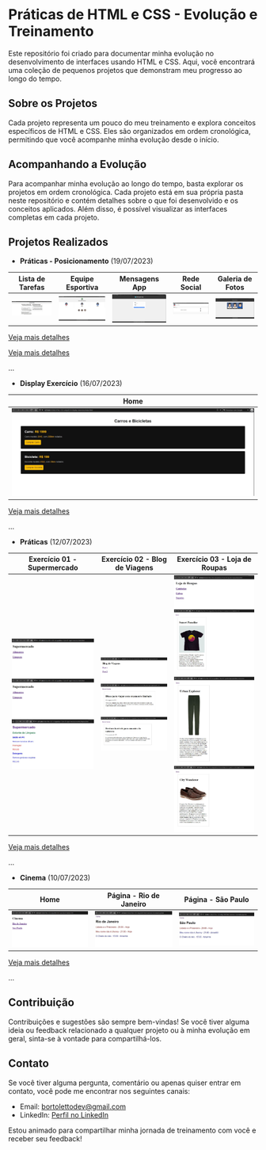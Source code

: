 # Práticas de HTML e CSS - Evolução e Treinamento

Este repositório foi criado para documentar minha evolução no desenvolvimento de interfaces usando HTML e CSS. Aqui, você encontrará uma coleção de pequenos projetos que demonstram meu progresso ao longo do tempo.

## Sobre os Projetos

Cada projeto representa um pouco do meu treinamento e explora conceitos específicos de HTML e CSS. Eles são organizados em ordem cronológica, permitindo que você acompanhe minha evolução desde o início.

## Acompanhando a Evolução

Para acompanhar minha evolução ao longo do tempo, basta explorar os projetos em ordem cronológica. Cada projeto está em sua própria pasta neste repositório e contém detalhes sobre o que foi desenvolvido e os conceitos aplicados. Além disso, é possível visualizar as interfaces completas em cada projeto.

## Projetos Realizados

- **Práticas - Posicionamento** (19/07/2023)

| Lista de Tarefas                              | Equipe Esportiva                           | Mensagens App                           | Rede Social                           | Galeria de Fotos                           |
| --------------------------------------------------- | ------------------------------------------------- | ------------------------------------------------- | ------------------------------------------------- | ------------------------------------------------- |
| ![Lista de Tarefas](https://github.com/GuiDev45/HTML-CSS-only/blob/master/praticas-02-posicionamento/ex-01/prints/print-01.JPG) | ![Equipe Esportiva](https://github.com/GuiDev45/HTML-CSS-only/blob/master/praticas-02-posicionamento/ex-02/prints/print-01.JPG) | ![Mensagens App ](https://github.com/GuiDev45/HTML-CSS-only/blob/master/praticas-02-posicionamento/ex-03/prints/print-01.JPG) | ![Rede Social](https://github.com/GuiDev45/HTML-CSS-only/blob/master/praticas-02-posicionamento/ex-04/prints/print-01.JPG) | ![Galeria de Fotos](https://github.com/GuiDev45/HTML-CSS-only/blob/master/praticas-02-posicionamento/ex-05/prints/print-01.JPG)

[Veja mais detalhes](https://github.com/GuiDev45/HTML-CSS-only/tree/master/praticas-02-posicionamento)



[Veja mais detalhes](https://github.com/GuiDev45/HTML-CSS-only/tree/master/praticas-02-posicionamento)

...

- **Display Exercício** (16/07/2023)

| Home                              | 
| --------------------------------------------------- |
| ![Home](https://github.com/GuiDev45/HTML-CSS-only/blob/master/0214-display-exercicio/prints/print-01.JPG) | 

[Veja mais detalhes](https://github.com/GuiDev45/HTML-CSS-only/tree/master/0214-display-exercicio)

...

- **Práticas** (12/07/2023)

| Exercício 01 - Supermercado                             | Exercício 02 - Blog de Viagens                           |  Exercício 03 - Loja de Roupas                         |
| --------------------------------------------------- | ------------------------------------------------- | ------------------------------------------------- |
| ![Home](https://github.com/GuiDev45/HTML-CSS-only/blob/master/praticas-01/ex-01-supermercado/prints/print-01.JPG) ![Página - Estante de Alimentos](https://github.com/GuiDev45/HTML-CSS-only/blob/master/praticas-01/ex-01-supermercado/prints/print-01.JPG) ![Página - Estante de Limpeza](https://github.com/GuiDev45/HTML-CSS-only/blob/master/praticas-01/ex-01-supermercado/prints/print-03.JPG) | ![Home](https://github.com/GuiDev45/HTML-CSS-only/blob/master/praticas-01/ex-02-blog-de-viagens/prints/print-01.JPG) ![Post 1](https://github.com/GuiDev45/HTML-CSS-only/blob/master/praticas-01/ex-02-blog-de-viagens/prints/print-02.JPG) ![Post 2](https://github.com/GuiDev45/HTML-CSS-only/blob/master/praticas-01/ex-02-blog-de-viagens/prints/print-03.JPG) | ![Home](https://github.com/GuiDev45/HTML-CSS-only/blob/master/praticas-01/ex-03-loja-de-roupas/prints/print-01.JPG) ![Página - Camisetas](https://github.com/GuiDev45/HTML-CSS-only/blob/master/praticas-01/ex-03-loja-de-roupas/prints/print-02.JPG) ![Página - Calças](https://github.com/GuiDev45/HTML-CSS-only/blob/master/praticas-01/ex-03-loja-de-roupas/prints/print-03.JPG) ![Página - Sapatos](https://github.com/GuiDev45/HTML-CSS-only/blob/master/praticas-01/ex-03-loja-de-roupas/prints/print-04.JPG) |



[Veja mais detalhes](https://github.com/GuiDev45/HTML-CSS-only/tree/master/praticas-01)

...

- **Cinema** (10/07/2023)

| Home                              | Página - Rio de Janeiro                           | Página - São Paulo                           |
| --------------------------------------------------- | ------------------------------------------------- | ------------------------------------------------- |
| ![Home](https://github.com/GuiDev45/HTML-CSS-only/blob/master/0209-html-exercicio-01/prints/print-01.JPG) | ![Página - Rio de Janeiro](https://github.com/GuiDev45/HTML-CSS-only/blob/master/0209-html-exercicio-01/prints/print-02.JPG) | ![Página - São Paulo ](https://github.com/GuiDev45/HTML-CSS-only/blob/master/0209-html-exercicio-01/prints/print-03.JPG)

[Veja mais detalhes](https://github.com/GuiDev45/HTML-CSS-only/tree/master/0209-html-exercicio-01)

...

## Contribuição

Contribuições e sugestões são sempre bem-vindas! Se você tiver alguma ideia ou feedback relacionado a qualquer projeto ou à minha evolução em geral, sinta-se à vontade para compartilhá-los.

## Contato

Se você tiver alguma pergunta, comentário ou apenas quiser entrar em contato, você pode me encontrar nos seguintes canais:

- Email: bortolettodev@gmail.com
- LinkedIn: [Perfil no LinkedIn](https://www.linkedin.com/in/guilherme-bortoletto-03239a231/)

Estou animado para compartilhar minha jornada de treinamento com você e receber seu feedback!
